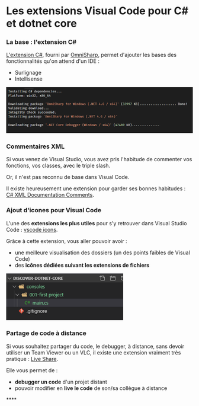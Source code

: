 # Les extensions Visual Code pour C\# et dotnet core

### La base :  l'extension C\#

[L'extension C\#](https://marketplace.visualstudio.com/items?itemName=ms-vscode.csharp), fourni par [OmniSharp](https://github.com/OmniSharp/omnisharp-roslyn), permet d'ajouter les bases des fonctionnalités qu'on attend d'un IDE : 

* Surlignage
* Intellisense 

![](.gitbook/assets/image%20%283%29.png)

### Commentaires XML 

Si vous venez de Visual Studio, vous avez pris l'habitude de commenter vos fonctions, vos classes, avec le triple slash.

Or, il n'est pas reconnu de base dans Visual Code.

Il existe heureusement une extension pour garder ses bonnes habitudes : [C\# XML Documentation Comments](https://marketplace.visualstudio.com/items?itemName=k--kato.docomment).

### Ajout d'icones pour Visual Code

L'une des **extensions les plus utiles** pour s'y retrouver dans Visual Studio Code : [vscode icons](https://marketplace.visualstudio.com/items?itemName=vscode-icons-team.vscode-icons).

Grâce à cette extension, vous aller pouvoir avoir :

* une meilleure visualisation des dossiers \(un des points faibles de Visual Code\)
* des **icônes dédiées suivant les extensions de fichiers**

![](.gitbook/assets/image%20%2814%29.png)

### Partage de code à distance

Si vous souhaitez partager du code, le debugger, à distance, sans devoir utiliser un Team Viewer ou un VLC, il existe une extension vraiment très pratique : [Live Share](https://marketplace.visualstudio.com/items?itemName=MS-vsliveshare.vsliveshare).

Elle vous permet de :

* **debugger un code** d'un projet distant
* pouvoir modifier en **live le code** de son/sa collègue à distance

\*\*\*\*

